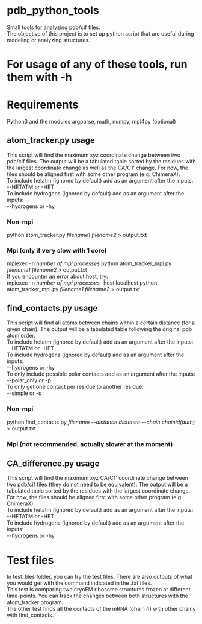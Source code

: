# pdb_python_tools
Small tools for analyzing pdb/cif files.  
The objective of this project is to set up python script that are useful during modeling or analyzing structures.  
  
# For usage of any of these tools, run them with -h  

# Requirements
Python3 and the modules argparse, math, numpy, mpi4py (optional)  

## atom_tracker.py usage
This script will find the maximum xyz coordinate change between two pdb/cif files. The output will be a tabulated table sorted by the residues with the largest coordinate change as well as the CA/C1' change.
For now, the files should be aligned first with some other program (e.g. ChimeraX).  
To include hetatm (ignored by default) add as an argument after the inputs:  
--HETATM or -HET  
To include hydrogens (ignored by default) add as an argument after the inputs:  
--hydrogens or -hy  
### Non-mpi
python atom_tracker.py *filename1 filename2* > output.txt
### Mpi (only if very slow with 1 core)
mpiexec -n *number of mpi processes* python atom_tracker_mpi.py *filename1 filename2* > output.txt  
If you encounter an error about host, try:  
mpiexec -n *number of mpi processes* -host localhost python atom_tracker_mpi.py *filename1 filename2* > output.txt  

## find_contacts.py usage
This script will find all atoms between chains within a certain distance (for a given chain). The output will be a tabulated table following the original pdb atom order.  
To include hetatm (ignored by default) add as an argument after the inputs:  
--HETATM or -HET  
To include hydrogens (ignored by default) add as an argument after the inputs:  
--hydrogens or -hy  
To only include possible polar contacts add as an argument after the inputs:  
--polar_only or -p  
To only get one contact per residue to another residue:  
--simple or -s  
### Non-mpi
python find_contacts.py *filename --distance distance --chain chainid(auth)* > output.txt
### Mpi (not recommended, actually slower at the moment)

## CA_difference.py usage  
This script will find the maximum xyz CA/C1' coordinate change between two pdb/cif files (they do not need to be equivalent). The output will be a tabulated table sorted by the residues with the largest coordinate change.
For now, the files should be aligned first with some other program (e.g. ChimeraX)  
To include hetatm (ignored by default) add as an argument after the inputs:  
--HETATM or -HET  
To include hydrogens (ignored by default) add as an argument after the inputs:  
--hydrogens or -hy  

# Test files  
In test_files folder, you can try the test files. There are also outputs of what you would get with the command indicated in the .txt files.  
This test is comparing two cryoEM ribosome structures frozen at different time-points. You can track the changes between both structures with the atom_tracker program.  
The other test finds all the contacts of the mRNA (chain 4) with other chains with find_contacts.  
